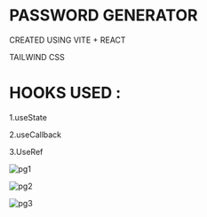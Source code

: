 # PASSWORD GENERATOR 

CREATED USING VITE + REACT

TAILWIND CSS

# HOOKS USED :

1.useState

2.useCallback

3.UseRef

![pg1](https://github.com/anuragk27/PASSWORD-GENERATOR/assets/95006508/ec666727-79ec-4b5c-b40e-a5b41920bc75)

![pg2](https://github.com/anuragk27/PASSWORD-GENERATOR/assets/95006508/334a3d20-e024-496d-8340-2aed98693db4)

![pg3](https://github.com/anuragk27/PASSWORD-GENERATOR/assets/95006508/cfa7a175-696b-4260-822c-a98239d19c55)

